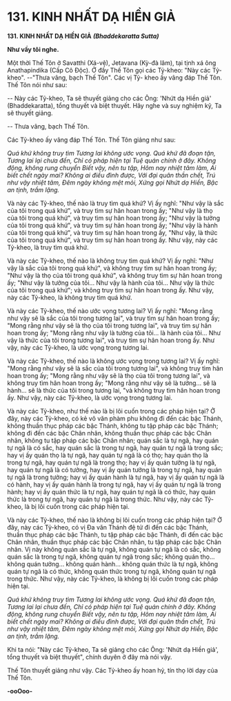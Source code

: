 # 131. KINH NHẤT DẠ HIỀN GIẢ

**131. KINH NHẤT DẠ HIỀN GIẢ**
***(Bhaddekaratta Sutta)***

**Như vầy tôi nghe.**

Một thời Thế Tôn ở Savatthi (Xá-vệ), Jetavana (Kỳ-đà lâm), tại tịnh xá ông Anathapindika (Cấp Cô
Ðộc). Ở đấy Thế Tôn gọi các Tỷ-kheo: "Này các Tỷ-kheo". --"Thưa vâng, bạch Thế Tôn". Các vị Tỷ-
kheo ấy vâng đáp Thế Tôn. Thế Tôn nói như sau:

-- Này các Tỷ-kheo, Ta sẽ thuyết giảng cho các Ông: 'Nhứt dạ Hiền giả' (Bhaddekaratta), tổng thuyết và
biệt thuyết. Hãy nghe và suy nghiệm kỹ, Ta sẽ thuyết giảng.

-- Thưa vâng, bạch Thế Tôn.

Các Tỷ-kheo ấy vâng đáp Thế Tôn. Thế Tôn giảng như sau:

*Quá khứ không truy tìm*
*Tương lai không ước vọng.*
*Quá khứ đã đoạn tận,*
*Tương lai lại chưa đến,*
*Chỉ có pháp hiện tại*
*Tuệ quán chính ở đây.*
*Không động, không rung chuyển*
*Biết vậy, nên tu tập,*
*Hôm nay nhiệt tâm làm,*
*Ai biết chết ngày mai?*
*Không ai điều đình được,*
*Với đại quân thần chết,*
*Trú như vậy nhiệt tâm,*
*Ðêm ngày không mệt mỏi,*
*Xứng gọi Nhứt dạ Hiền,*
*Bậc an tịnh, trầm lặng.*

Và này các Tỷ-kheo, thế nào là truy tìm quá khứ? Vị ấy nghĩ: "Như vậy là sắc của tôi trong quá khứ", và
truy tìm sự hân hoan trong ấy; "Như vậy là thọ của tôi trong quá khứ", và truy tìm sự hân hoan trong ấy;
"Như vậy là tưởng của tôi trong quá khứ", và truy tìm sự hân hoan trong ấy; "Như vậy là hành của tôi
trong quá khứ", và truy tìm sự hân hoan trong ấy, "Như vậy, là thức của tôi trong quá khứ", và truy tìm
sự hân hoan trong ấy. Như vậy, này các Tỷ-kheo, là truy tìm quá khứ.

Và này các Tỷ-kheo, thế nào là không truy tìm quá khứ? Vị ấy nghĩ: "Như vậy là sắc của tôi trong quá
khứ", và không truy tìm sự hân hoan trong ấy; "Như vậy là thọ của tôi trong quá khứ", và không truy tìm
sự hân hoan trong ấy; "Như vậy là tưởng của tôi... Như vậy là hành của tôi... Như vậy là thức của tôi
trong quá khứ"; và không truy tìm sự hân hoan trong ấy. Như vậy, này các Tỷ-kheo, là không truy tìm
quá khứ.

Và này các Tỷ-kheo, thế nào ước vọng tương lai? Vị ấy nghĩ: "Mong rằng như vậy sẽ là sắc của tôi
trong tương lai", và truy tìm sự hân hoan trong ấy; "Mong rằng như vậy sẽ là thọ của tôi trong tương
lai", và truy tìm sự hân hoan trong ấy; "Mong rằng như vậy là tưởng của tôi... là hành của tôi... Như vậy
là thức của tôi trong tương lai", và truy tìm sự hân hoan trong ấy. Như vậy, này các Tỷ-kheo, là ước
vọng trong tương lai.

Và này các Tỷ-kheo, thế nào là không ước vọng trong tương lai? Vị ấy nghĩ: "Mong rằng như vậy sẽ là
sắc của tôi trong tương lai", và không truy tìm hân hoan trong ấy; "Mong rằng như vậy sẽ là thọ của tôi
trong tương lai", và không truy tìm hân hoan trong ấy; "Mong rằng như vậy sẽ là tưởng... sẽ là hành... sẽ
là thức của tôi trong tương lai, "và không truy tìm hân hoan trong ấy. Như vậy, này các Tỷ-kheo, là ước
vọng trong tương lai.

Và này các Tỷ-kheo, như thế nào là bị lôi cuốn trong các pháp hiện tại? Ở đây, này các Tỷ-kheo, có kẻ
vô văn phàm phu không đi đến các bậc Thánh, không thuần thục pháp các bậc Thánh, không tu tập pháp
các bậc Thánh; không đi đến các bậc Chân nhân, không thuần thục pháp các bậc Chân nhân, không tu
tập pháp các bậc Chân nhân; quán sắc là tự ngã, hay quán tự ngã là có sắc, hay quán sắc là trong tự ngã,
hay quán tự ngã là trong sắc; hay vị ấy quán thọ là tự ngã, hay quán tự ngã là có thọ; hay quán thọ là
trong tự ngã, hay quán tự ngã là trong thọ; hay vị ấy quán tưởng là tự ngã, hay quán tự ngã là có tưởng,
hay vị ấy quán tưởng là trong tự ngã, hay quán tự ngã là trong tưởng; hay vị ấy quán hành là tự ngã, hay
vị ấy quán tự ngã là có hành, hay vị ấy quán hành là trong tự ngã, hay vị ấy quán tự ngã là trong hành;
hay vị ấy quán thức là tự ngã, hay quán tự ngã là có thức, hay quán thức là trong tự ngã, hay quán tự ngã
là trong thức. Như vậy, này các Tỷ-kheo, là bị lôi cuốn trong các pháp hiện tại.

Và này các Tỷ-kheo, thế nào là không bị lôi cuốn trong các pháp hiện tại? Ở đây, này các Tỷ-kheo, có vị
Ða văn Thánh đệ tử đi đến các bậc Thánh, thuần thục pháp các bậc Thánh, tu tập pháp các bậc Thánh, đi
đến các bậc Chân nhân, thuần thục pháp các bậc Chân nhân, tu tập pháp các bậc Chân nhân. Vị này
không quán sắc là tự ngã, không quán tự ngã là có sắc, không quán sắc là trong tự ngã, không quán tự
ngã trong sắc; không quán thọ... không quán tưởng... không quán hành... không quán thức là tự ngã,
không quán tự ngã là có thức, không quán thức trong tự ngã, không quán tự ngã trong thức. Như vậy,
này các Tỷ-kheo, là không bị lôi cuốn trong các pháp hiện tại.

*Quá khứ không truy tìm*
*Tương lai không ước vọng.*
*Quá khứ đã đoạn tận,*
*Tương lai lại chưa đến,*
*Chỉ có pháp hiện tại*
*Tuệ quán chính ở đây.*
*Không động, không rung chuyển*
*Biết vậy, nên tu tập,*
*Hôm nay nhiệt tâm làm,*
*Ai biết chết ngày mai?*
*Không ai điều đình được,*
*Với đại quân thần chết,*
*Trú như vậy nhiệt tâm,*
*Ðêm ngày không mệt mỏi,*
*Xứng gọi Nhứt dạ Hiền,*
*Bậc an tịnh, trầm lặng.*

Khi ta nói: "Này các Tỷ-kheo, Ta sẽ giảng cho các Ông: 'Nhứt dạ Hiền giả', tổng thuyết và biệt thuyết",
chính duyên ở đây mà nói vậy.

Thế Tôn thuyết giảng như vậy. Các Tỷ-kheo ấy hoan hỷ, tín thọ lời dạy của Thế Tôn.

**-ooOoo-**

